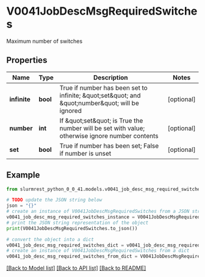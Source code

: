 # V0041JobDescMsgRequiredSwitches

Maximum number of switches

## Properties

Name | Type | Description | Notes
------------ | ------------- | ------------- | -------------
**infinite** | **bool** | True if number has been set to infinite; \&quot;set\&quot; and \&quot;number\&quot; will be ignored | [optional] 
**number** | **int** | If \&quot;set\&quot; is True the number will be set with value; otherwise ignore number contents | [optional] 
**set** | **bool** | True if number has been set; False if number is unset | [optional] 

## Example

```python
from slurmrest_python_0_0_41.models.v0041_job_desc_msg_required_switches import V0041JobDescMsgRequiredSwitches

# TODO update the JSON string below
json = "{}"
# create an instance of V0041JobDescMsgRequiredSwitches from a JSON string
v0041_job_desc_msg_required_switches_instance = V0041JobDescMsgRequiredSwitches.from_json(json)
# print the JSON string representation of the object
print(V0041JobDescMsgRequiredSwitches.to_json())

# convert the object into a dict
v0041_job_desc_msg_required_switches_dict = v0041_job_desc_msg_required_switches_instance.to_dict()
# create an instance of V0041JobDescMsgRequiredSwitches from a dict
v0041_job_desc_msg_required_switches_from_dict = V0041JobDescMsgRequiredSwitches.from_dict(v0041_job_desc_msg_required_switches_dict)
```
[[Back to Model list]](../README.md#documentation-for-models) [[Back to API list]](../README.md#documentation-for-api-endpoints) [[Back to README]](../README.md)


